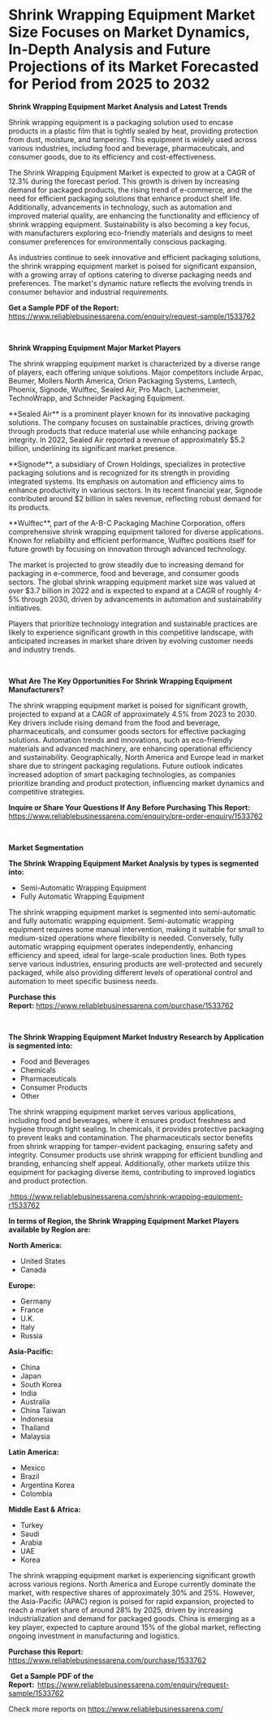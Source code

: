 <p><h1>Shrink Wrapping Equipment Market Size Focuses on Market Dynamics, In-Depth Analysis and Future Projections of its Market Forecasted for Period from 2025 to 2032</h1></p><p><strong>Shrink Wrapping Equipment Market Analysis and Latest Trends</strong></p>
<p><p>Shrink wrapping equipment is a packaging solution used to encase products in a plastic film that is tightly sealed by heat, providing protection from dust, moisture, and tampering. This equipment is widely used across various industries, including food and beverage, pharmaceuticals, and consumer goods, due to its efficiency and cost-effectiveness.</p><p>The Shrink Wrapping Equipment Market is expected to grow at a CAGR of 12.3% during the forecast period. This growth is driven by increasing demand for packaged products, the rising trend of e-commerce, and the need for efficient packaging solutions that enhance product shelf life. Additionally, advancements in technology, such as automation and improved material quality, are enhancing the functionality and efficiency of shrink wrapping equipment. Sustainability is also becoming a key focus, with manufacturers exploring eco-friendly materials and designs to meet consumer preferences for environmentally conscious packaging.</p><p>As industries continue to seek innovative and efficient packaging solutions, the shrink wrapping equipment market is poised for significant expansion, with a growing array of options catering to diverse packaging needs and preferences. The market's dynamic nature reflects the evolving trends in consumer behavior and industrial requirements.</p></p>
<p><strong>Get a Sample PDF of the Report:&nbsp;</strong> <a href="https://www.reliablebusinessarena.com/enquiry/request-sample/1533762?utm_campaign=3173&utm_medium=2&utm_source=Github&utm_content=ia&utm_term=08042025&utm_id=shrink-wrapping-equipment">https://www.reliablebusinessarena.com/enquiry/request-sample/1533762</a></p>
<p>&nbsp;</p>
<p><strong>Shrink Wrapping Equipment Major Market Players</strong></p>
<p><p>The shrink wrapping equipment market is characterized by a diverse range of players, each offering unique solutions. Major competitors include Arpac, Beumer, Mollers North America, Orion Packaging Systems, Lantech, Phoenix, Signode, Wulftec, Sealed Air, Pro Mach, Lachenmeier, TechnoWrapp, and Schneider Packaging Equipment.</p><p>**Sealed Air** is a prominent player known for its innovative packaging solutions. The company focuses on sustainable practices, driving growth through products that reduce material use while enhancing package integrity. In 2022, Sealed Air reported a revenue of approximately $5.2 billion, underlining its significant market presence.</p><p>**Signode**, a subsidiary of Crown Holdings, specializes in protective packaging solutions and is recognized for its strength in providing integrated systems. Its emphasis on automation and efficiency aims to enhance productivity in various sectors. In its recent financial year, Signode contributed around $2 billion in sales revenue, reflecting robust demand for its products.</p><p>**Wulftec**, part of the A-B-C Packaging Machine Corporation, offers comprehensive shrink wrapping equipment tailored for diverse applications. Known for reliability and efficient performance, Wulftec positions itself for future growth by focusing on innovation through advanced technology. </p><p>The market is projected to grow steadily due to increasing demand for packaging in e-commerce, food and beverage, and consumer goods sectors. The global shrink wrapping equipment market size was valued at over $3.7 billion in 2022 and is expected to expand at a CAGR of roughly 4-5% through 2030, driven by advancements in automation and sustainability initiatives. </p><p>Players that prioritize technology integration and sustainable practices are likely to experience significant growth in this competitive landscape, with anticipated increases in market share driven by evolving customer needs and industry trends.</p></p>
<p>&nbsp;</p>
<p><strong>What Are The Key Opportunities For Shrink Wrapping Equipment Manufacturers?</strong></p>
<p><p>The shrink wrapping equipment market is poised for significant growth, projected to expand at a CAGR of approximately 4.5% from 2023 to 2030. Key drivers include rising demand from the food and beverage, pharmaceuticals, and consumer goods sectors for effective packaging solutions. Automation trends and innovations, such as eco-friendly materials and advanced machinery, are enhancing operational efficiency and sustainability. Geographically, North America and Europe lead in market share due to stringent packaging regulations. Future outlook indicates increased adoption of smart packaging technologies, as companies prioritize branding and product protection, influencing market dynamics and competitive strategies.</p></p>
<p><strong>Inquire or Share Your Questions If Any Before Purchasing This Report:</strong> <a href="https://www.reliablebusinessarena.com/enquiry/pre-order-enquiry/1533762?utm_campaign=3173&utm_medium=2&utm_source=Github&utm_content=ia&utm_term=08042025&utm_id=shrink-wrapping-equipment">https://www.reliablebusinessarena.com/enquiry/pre-order-enquiry/1533762</a></p>
<p>&nbsp;</p>
<p><strong>Market Segmentation</strong></p>
<p><strong>The Shrink Wrapping Equipment Market Analysis by types is segmented into:</strong></p>
<p><ul><li>Semi-Automatic Wrapping Equipment</li><li>Fully Automatic Wrapping Equipment</li></ul></p>
<p><p>The shrink wrapping equipment market is segmented into semi-automatic and fully automatic wrapping equipment. Semi-automatic wrapping equipment requires some manual intervention, making it suitable for small to medium-sized operations where flexibility is needed. Conversely, fully automatic wrapping equipment operates independently, enhancing efficiency and speed, ideal for large-scale production lines. Both types serve various industries, ensuring products are well-protected and securely packaged, while also providing different levels of operational control and automation to meet specific business needs.</p></p>
<p><strong>Purchase this Report:&nbsp;</strong><a href="https://www.reliablebusinessarena.com/purchase/1533762?utm_campaign=3173&utm_medium=2&utm_source=Github&utm_content=ia&utm_term=08042025&utm_id=shrink-wrapping-equipment">https://www.reliablebusinessarena.com/purchase/1533762</a></p>
<p>&nbsp;</p>
<p><strong>The Shrink Wrapping Equipment Market Industry Research by Application is segmented into:</strong></p>
<p><ul><li>Food and Beverages</li><li>Chemicals</li><li>Pharmaceuticals</li><li>Consumer Products</li><li>Other</li></ul></p>
<p><p>The shrink wrapping equipment market serves various applications, including food and beverages, where it ensures product freshness and hygiene through tight sealing. In chemicals, it provides protective packaging to prevent leaks and contamination. The pharmaceuticals sector benefits from shrink wrapping for tamper-evident packaging, ensuring safety and integrity. Consumer products use shrink wrapping for efficient bundling and branding, enhancing shelf appeal. Additionally, other markets utilize this equipment for packaging diverse items, contributing to improved logistics and product protection.</p></p>
<p><a href="https://www.reliablebusinessarena.com/shrink-wrapping-equipment-r1533762?utm_campaign=3173&utm_medium=2&utm_source=Github&utm_content=ia&utm_term=08042025&utm_id=shrink-wrapping-equipment">&nbsp;https://www.reliablebusinessarena.com/shrink-wrapping-equipment-r1533762</a></p>
<p><strong>In terms of Region, the Shrink Wrapping Equipment Market Players available by Region are:</strong></p>
<p>
    <p> <strong> North America: </strong>
        <ul>
            <li>United States</li>
            <li>Canada</li>
        </ul>
        </p> 
    <p> <strong> Europe: </strong>
        <ul>
            <li>Germany</li>
            <li>France</li>
            <li>U.K.</li>
            <li>Italy</li>
            <li>Russia</li>
        </ul>
        </p> 
    <p> <strong> Asia-Pacific: </strong>
        <ul>
            <li>China</li>
            <li>Japan</li>
            <li>South Korea</li>
            <li>India</li>
            <li>Australia</li>
            <li>China Taiwan</li>
            <li>Indonesia</li>
            <li>Thailand</li>
            <li>Malaysia</li>
        </ul>
        </p> 
    <p> <strong> Latin America: </strong>
        <ul>
            <li>Mexico</li>
            <li>Brazil</li>
            <li>Argentina Korea</li>
            <li>Colombia</li>
        </ul>
        </p> 
    <p> <strong> Middle East & Africa: </strong>
        <ul>
            <li>Turkey</li>
            <li>Saudi</li>
            <li>Arabia</li>
            <li>UAE</li>
            <li>Korea</li>
        </ul>
    </p>
    </p>
<p><p>The shrink wrapping equipment market is experiencing significant growth across various regions. North America and Europe currently dominate the market, with respective shares of approximately 30% and 25%. However, the Asia-Pacific (APAC) region is poised for rapid expansion, projected to reach a market share of around 28% by 2025, driven by increasing industrialization and demand for packaged goods. China is emerging as a key player, expected to capture around 15% of the global market, reflecting ongoing investment in manufacturing and logistics.</p></p>
<p><strong>Purchase this Report: </strong><a href="https://www.reliablebusinessarena.com/purchase/1533762?utm_campaign=3173&utm_medium=2&utm_source=Github&utm_content=ia&utm_term=08042025&utm_id=shrink-wrapping-equipment">https://www.reliablebusinessarena.com/purchase/1533762</a></p>
<p>&nbsp;<strong>Get a Sample PDF of the Report:&nbsp;&nbsp;</strong><a href="https://www.reliablebusinessarena.com/enquiry/request-sample/1533762?utm_campaign=3173&utm_medium=2&utm_source=Github&utm_content=ia&utm_term=08042025&utm_id=shrink-wrapping-equipment">https://www.reliablebusinessarena.com/enquiry/request-sample/1533762</a></p>
<p><strong></strong></p>
<p>Check more reports on <a href="https://www.reliablebusinessarena.com/?utm_campaign=3173&utm_medium=2&utm_source=Github&utm_content=ia&utm_term=08042025&utm_id=shrink-wrapping-equipment">https://www.reliablebusinessarena.com/</a></p>